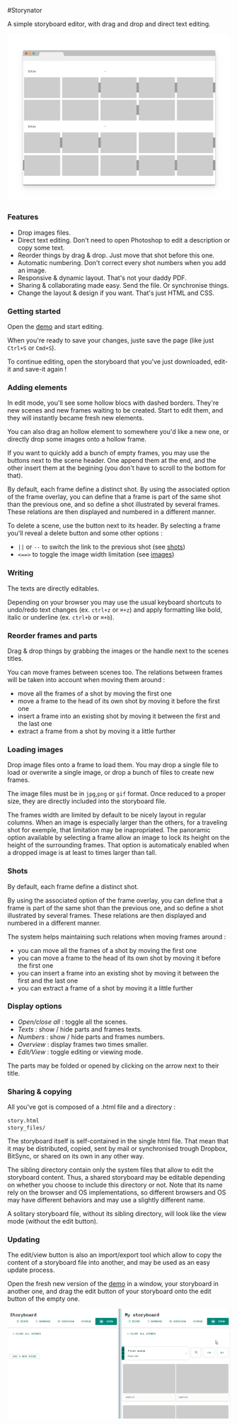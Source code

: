 #Storynator

A simple storyboard editor, with drag and drop and direct text editing.

[![Demo](chrome-frame.png)][demo]

[demo]: https://cdn.rawgit.com/nliautaud/storynator/fbfe3e1b1d668f142ff11575469dfd542392ea09/story.html

### Features

- Drop images files.
- Direct text editing. Don't need to open Photoshop to edit a description or copy some text.
- Reorder things by drag & drop. Just move that shot before this one.
- Automatic numbering. Don't correct every shot numbers when you add an image.
- Responsive & dynamic layout. That's not your daddy PDF.
- Sharing & collaborating made easy. Send the file. Or synchronise things.
- Change the layout & design if you want. That's just HTML and CSS. 

### Getting started

Open the [demo][demo] and start editing.

When you're ready to save your changes, juste save the page (like just ``Ctrl+S`` or ``Cmd+S``). 

To continue editing, open the storyboard that you've just downloaded, edit-it and save-it again !

### Adding elements

In edit mode, you'll see some hollow blocs with dashed borders. They're new scenes and new frames waiting to be created. Start to edit them, and they will instantly became fresh new elements.

You can also drag an hollow element to somewhere you'd like a new one, or directly drop some images onto a hollow frame.

If you want to quickly add a bunch of empty frames, you may use the buttons next to the scene header. One append them at the end, and the other insert them at the begining (you don't have to scroll to the bottom for that).

By default, each frame define a distinct shot. By using the associated option of the frame overlay, you can define that a frame is part of the same shot than the previous one, and so define a shot illustrated by several frames. These relations are then displayed and numbered in a different manner.

To delete a scene, use the button next to its header.
By selecting a frame you'll reveal a delete button and some other options : 
- ``||`` or ``--`` to switch the link to the previous shot (see [shots](#shots))
- ``<==>`` to toggle the image width limitation (see [images](#images))

### Writing

The texts are directly editables.

Depending on your browser you may use the usual keyboard shortcuts to undo/redo text changes (ex. ``ctrl+z`` or ``⌘+z``) and apply formatting like bold, italic or underline (ex. ``ctrl+b`` or ``⌘+b``).

### Reorder frames and parts

Drag & drop things by grabbing the images or the handle next to the scenes titles.

You can move frames between scenes too. The relations between frames will be taken into account when moving them around :
- move all the frames of a shot by moving the first one
- move a frame to the head of its own shot by moving it before the first one
- insert a frame into an existing shot by moving it between the first and the last one
- extract a frame from a shot by moving it a little further

### Loading images

Drop image files onto a frame to load them. You may drop a single file to load or overwrite a single image, or drop a bunch of files to create new frames.

The image files must be in ``jpg``,``png`` or ``gif`` format. Once reduced to a proper size, they are directly included into the storyboard file.

The frames width are limited by default to be nicely layout in regular columns. When an image is especially larger than the others, for a traveling shot for exemple, that limitation may be inapropriated. The panoramic option available by selecting a frame allow an image to lock its height on the height of the surrounding frames. That option is automaticaly enabled when a dropped image is at least to times larger than tall.

### Shots

By default, each frame define a distinct shot.

By using the associated option of the frame overlay, you can define that a frame is part of the same shot than the previous one, and so define a shot illustrated by several frames. These relations are then displayed and numbered in a different manner.

The system helps maintaining such relations when moving frames around :
- you can move all the frames of a shot by moving the first one
- you can move a frame to the head of its own shot by moving it before the first one
- you can insert a frame into an existing shot by moving it between the first and the last one
- you can extract a frame of a shot by moving it a little further

### Display options

- *Open/close all* : toggle all the scenes.
- *Texts* : show / hide parts and frames texts.
- *Numbers* : show / hide parts and frames numbers.
- *Overview* : display frames two times smaller.
- *Edit/View* : toggle editing or viewing mode.

The parts may be folded or opened by clicking on the arrow next to their title.

### Sharing & copying

All you've got is composed of a .html file and a directory :

```
story.html
story_files/
```
The storyboard itself is self-contained in the single html file. That mean that it may be distributed, copied, sent by mail or synchronised trough Dropbox, BitSync, or shared on its own in any other way.

The sibling directory contain only the system files that allow to edit the storyboard content. Thus, a shared storyboard may be editable depending on whether you choose to include this directory or not. Note that its name rely on the browser and OS implementations, so different browsers and OS may have different behaviors and may use a slightly different name. 

A solitary storyboard file, without its sibling directory, will look like the view mode (without the edit button).

### Updating

The edit/view button is also an import/export tool which allow to copy the content of a storyboard file into another, and may be used as an easy update process.

Open the fresh new version of the [demo][demo] in a window, your storyboard in another one, and drag the edit button of your storyboard onto the edit button of the empty one.

[![Update process](update.gif)][demo]
